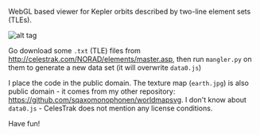 WebGL based viewer for Kepler orbits described by two-line element sets (TLEs).

![alt tag](https://raw.github.com/sqaxomonophonen/satellite/master/media/screenshot.jpg)

Go download some `.txt` (TLE) files from  http://celestrak.com/NORAD/elements/master.asp, then run `mangler.py` on them to generate a new data set (it will overwrite `data0.js`)

I place the code in the public domain. The texture map (`earth.jpg`) is also public domain - it comes from my other repository: https://github.com/sqaxomonophonen/worldmapsvg. I don't know about `data0.js` - CelesTrak does not mention any license conditions.

Have fun!
